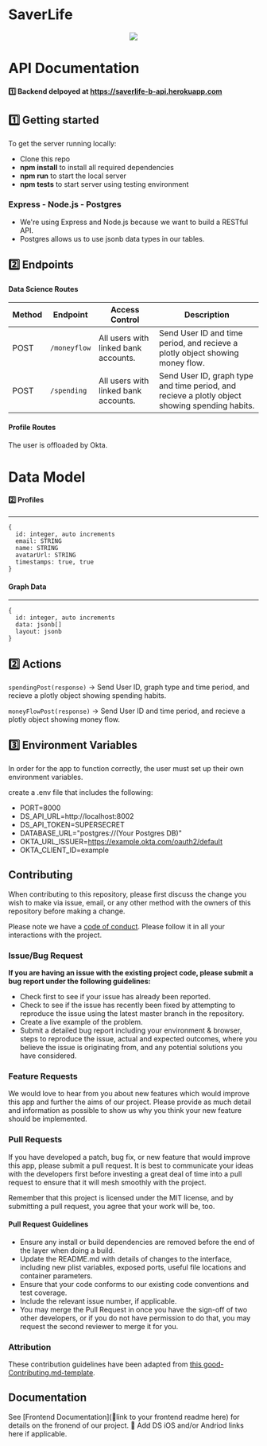 # SaverLife
<p align="center">
<img src="https://www.saverlife.org/assets/logo-saverlife-a4b213a1d9e8e51559d7f70d9f479f1473f536e12c8c4543654d5b3964004b0f.svg">
</p>

# API Documentation

#### 1️⃣ Backend delpoyed at https://saverlife-b-api.herokuapp.com <br>

## 1️⃣ Getting started

To get the server running locally:

- Clone this repo
- **npm install** to install all required dependencies
- **npm run** to start the local server
- **npm tests** to start server using testing environment

### Express - Node.js - Postgres

-    We're using Express and Node.js because we want to build a RESTful API.
-    Postgres allows us to use jsonb data types in our tables.

## 2️⃣ Endpoints

#### Data Science Routes

| Method | Endpoint                | Access Control | Description                                  |
| ------ | ----------------------- | --------------                       | -------------------------------------------- |
| POST   | `/moneyflow`| All users with linked bank accounts. | Send User ID and time period, and recieve a plotly object showing money flow. |
| POST   | `/spending` | All users with linked bank accounts. | Send User ID, graph type and time period, and recieve a plotly object showing spending habits. |

#### Profile Routes

The user is offloaded by Okta.

# Data Model

#### 2️⃣ Profiles

---

```
{
  id: integer, auto increments
  email: STRING
  name: STRING
  avatarUrl: STRING
  timestamps: true, true
}
```

#### Graph Data

---

```
{
  id: integer, auto increments
  data: jsonb[]
  layout: jsonb
}
```

## 2️⃣ Actions

`spendingPost(response)` -> Send User ID, graph type and time period, and recieve a plotly object showing spending habits.

`moneyFlowPost(response)` -> Send User ID and time period, and recieve a plotly object showing money flow.

## 3️⃣ Environment Variables

In order for the app to function correctly, the user must set up their own environment variables.

create a .env file that includes the following:

   * PORT=8000
   * DS_API_URL=http://localhost:8002
   * DS_API_TOKEN=SUPERSECRET
   * DATABASE_URL="postgres://(Your Postgres DB)"
   * OKTA_URL_ISSUER=https://example.okta.com/oauth2/default
   * OKTA_CLIENT_ID=example
    
## Contributing

When contributing to this repository, please first discuss the change you wish to make via issue, email, or any other method with the owners of this repository before making a change.

Please note we have a [code of conduct](./code_of_conduct.md). Please follow it in all your interactions with the project.

### Issue/Bug Request

 **If you are having an issue with the existing project code, please submit a bug report under the following guidelines:**
 - Check first to see if your issue has already been reported.
 - Check to see if the issue has recently been fixed by attempting to reproduce the issue using the latest master branch in the repository.
 - Create a live example of the problem.
 - Submit a detailed bug report including your environment & browser, steps to reproduce the issue, actual and expected outcomes,  where you believe the issue is originating from, and any potential solutions you have considered.

### Feature Requests

We would love to hear from you about new features which would improve this app and further the aims of our project. Please provide as much detail and information as possible to show us why you think your new feature should be implemented.

### Pull Requests

If you have developed a patch, bug fix, or new feature that would improve this app, please submit a pull request. It is best to communicate your ideas with the developers first before investing a great deal of time into a pull request to ensure that it will mesh smoothly with the project.

Remember that this project is licensed under the MIT license, and by submitting a pull request, you agree that your work will be, too.

#### Pull Request Guidelines

- Ensure any install or build dependencies are removed before the end of the layer when doing a build.
- Update the README.md with details of changes to the interface, including new plist variables, exposed ports, useful file locations and container parameters.
- Ensure that your code conforms to our existing code conventions and test coverage.
- Include the relevant issue number, if applicable.
- You may merge the Pull Request in once you have the sign-off of two other developers, or if you do not have permission to do that, you may request the second reviewer to merge it for you.

### Attribution

These contribution guidelines have been adapted from [this good-Contributing.md-template](https://gist.github.com/PurpleBooth/b24679402957c63ec426).

## Documentation

See [Frontend Documentation](🚫link to your frontend readme here) for details on the fronend of our project.
🚫 Add DS iOS and/or Andriod links here if applicable.
